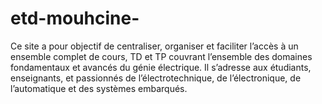 # etd-mouhcine-
Ce site a pour objectif de centraliser, organiser et faciliter l’accès à un ensemble complet de cours, TD et TP couvrant l’ensemble des domaines fondamentaux et avancés du génie électrique. Il s’adresse aux étudiants, enseignants, et passionnés de l’électrotechnique, de l’électronique, de l’automatique et des systèmes embarqués.
